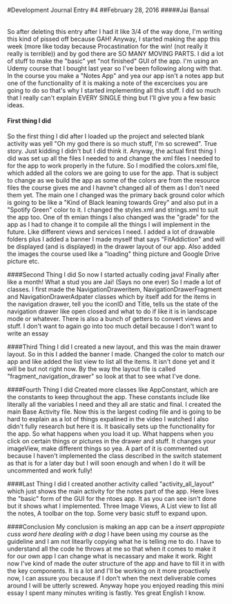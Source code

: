 #Development Journal Entry #4
##February 28, 2016
#####Jai Bansal
######

So after deleting this entry after I had it like 3/4 of the way done, I'm writing this kind of pissed off because GAH! Anyway, I started making the app this week (more like today because Procastination for the win! (not really it really is terrible)) and by god there are SO MANY MOVING PARTS. I did a lot of stuff to make the "basic" yet "not finished" GUI of the app. I'm using an Udemy course that I bought last year so I've been following along with that. In the course you make a "Notes App" and yea our app isn't a notes app but one of the functionality of it is making a note of the excercises you are going to do so that's why I started implementing all this stuff. I did so much that I really can't explain EVERY SINGLE thing but I'll give you a few basic ideas. 

#### First thing I did
So the first thing I did after I loaded up the project and selected blank activity was yell "Oh my god there is so much stuff, I'm so screwed". True story. Just kidding I didn't but I did think it. Anyway, the actual first thing I did was set up all the files I needed to and change the xml files I needed to for the app to work properly in the future. So I modified the colors.xml file, which added all the colors we are going to use for the app. That is subject to change as we build the app as some of the colors are from the resource files the course gives me and I havne't changed all of them as I don't need them yet. The main one I changed was the primary back ground color which is going to be like a "Kind of Black leaning towards Grey" and also put in a "Spotify Green" color to it. I changed the styles.xml and strings.xml to suit the app too. One of th emian things I also changed was the "grade" for the app as I had to change it to compile all the things I will implement in the future. Like different views and services I need. I added a lot of drawable folders plus I added a banner I made myself that says "FitAddiction" and will be displayed (and is displayed) in the drawer layout of our app. Also added the images the course used like a "loading" thing picture and Google Drive picture etc. 

####Second Thing I did
So now I started actually coding java! Finally after like a month! What a stud you are Jai! (Says no one ever) So I made a lot of classes. I first made the NavigationDraweritem, NavigationDrawerFragment and NavigationDrawerAdpater classes which by itself add for the items in the navigation drawer, tell you the iconID and Title, tells us the state of the navigation drawer like open closed and what to do if like it is in landscape mode or whatever. There is also a bunch of getters to convert views and stuff. I don't want to again go into too much detail because I don't want to write an essay

####Third Thing I did
I created a new layout, and this was the main drawer layout. So in this I added the banner I made. Changed the color to match our app and like added the list view to list all the items. It isn't done yet and it will be but not right now. By the way the layout file is called "fragment_navigation_drawer" so look at that to see what I've done.

####Fourth Thing I did
Created more classes like AppConstant, which are the constants to keep throughout the app. These constants include like literally all the variables I need and they all are static and final. I created the main Base Activity file. Now this is the largest coding file and is going to be hard to explain as a lot of things expalined in the video I watched I also didn't fully research but here it is. It basically sets up the functionality for the app. So what happens when you load it up. What happens when you click on certain things or pictures in the drawer and stuff. It changes your imageView, make different things so yea. A part of it is commented out because I haven't implemented the class described in the switch statement as that is for a later day but I will soon enough and when I do it will be uncommented and work fully!

####Last Thing I did
I created another activity called "activity_all_layout" which just shows the main activity for the notes part of the app. Here lives the "basic" form of the GUI for the ntoes app. It as you can see isn't done but it shows what I implemented. Three Image Views, A List view to list all the notes, A toolbar on the top. Some very basic stuff to expand upon. 

####Conclusion
My conclusion is making an app can be a *insert appropiate cuss word here dealing with a dog* I have been using my course as the guideline and I am not litearlly copying what he is telling me to do. I have to understand all the code he throws at me so that when it comes to make it for our own app I can change what is necassary and make it work. Right now I've kind of made the outer structure of the app and have to fill it in with the key components. It is a lot and I'll be working on it more proactively now, I can assure you because if I don't when the next deliverable comes around I will be utterly screwed. Anyway hope you enjoyed reading this mini essay I spent many minutes writing is fastly. Yes great English I know.  